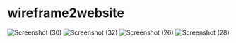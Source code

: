 # wireframe2website
![Screenshot (30)](https://user-images.githubusercontent.com/126249606/222161483-786c0301-854a-4fc7-80ca-b4123fba054d.png)
![Screenshot (32)](https://user-images.githubusercontent.com/126249606/222161491-26284614-f599-4cd4-952d-838b433d61a7.png)
![Screenshot (26)](https://user-images.githubusercontent.com/126249606/222161493-d4e73da7-19fa-47b5-8192-cf9bab37e620.png)
![Screenshot (28)](https://user-images.githubusercontent.com/126249606/222161496-57cdd006-47d0-494d-aa60-0c792275ea33.png)
